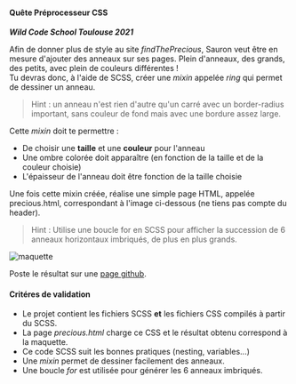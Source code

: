 #### Quête Préprocesseur CSS

**_Wild Code School Toulouse 2021_**

Afin de donner plus de style au site *findThePrecious*, Sauron veut être en mesure d'ajouter des anneaux sur ses pages. Plein d'anneaux, des grands, des petits, avec plein de couleurs différentes !\
Tu devras donc, à l'aide de SCSS, créer une *mixin* appelée *ring* qui permet de dessiner un anneau.

> Hint : un anneau n'est rien d'autre qu'un carré avec un border-radius important, sans couleur de fond mais avec une bordure assez large.

Cette *mixin* doit te permettre :

-   De choisir une **taille** et une **couleur** pour l'anneau
-   Une ombre colorée doit apparaître (en fonction de la taille et de la couleur choisie)
-   L'épaisseur de l'anneau doit être fonction de la taille choisie

Une fois cette mixin créée, réalise une simple page HTML, appelée precious.html, correspondant à l'image ci-dessous (ne tiens pas compte du header).

> Hint : Utilise une boucle for en SCSS pour afficher la succession de 6 anneaux horizontaux imbriqués, de plus en plus grands.

![maquette](http://images.innoveduc.fr/integration_precious_scss.png)

Poste le résultat sur une [page github](https://loicfremond.github.io/SCSS/precious.html).

#### Critéres de validation

-   Le projet contient les fichiers SCSS **et** les fichiers CSS compilés à partir du SCSS.
-   La page *precious.html* charge ce CSS et le résultat obtenu correspond à la maquette.
-   Ce code SCSS suit les bonnes pratiques (nesting, variables...)
-   Une *mixin* permet de dessiner facilement des anneaux.
-   Une boucle *for* est utilisée pour générer les 6 anneaux imbriqués.
